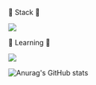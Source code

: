 
🔭 Stack 🔭

<img src="https://img.shields.io/badge/Unity-000000?style=flat-square&logo=Unity&logoColor=white"/></a>

🌱 Learning 🌱

<img src="https://img.shields.io/badge/C++-00599C?style=flat-square&logo=C++&logoColor=white"/></a>


![Anurag's GitHub stats](https://github-readme-stats.vercel.app/api?username=ToTo-Mo&show_icons=true&theme=radical)

<!--
**ToTo-Mo/ToTo-Mo** is a ✨ _special_ ✨ repository because its `README.md` (this file) appears on your GitHub profile.

Here are some ideas to get you started:

- 🔭 I’m currently working on ...
- 🌱 I’m currently learning ...
- 👯 I’m looking to collaborate on ...
- 🤔 I’m looking for help with ...
- 💬 Ask me about ...
- 📫 How to reach me: ...
- 😄 Pronouns: ...
- ⚡ Fun fact: ...
-->
